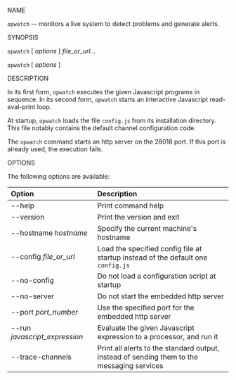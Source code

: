 NAME

`opwatch` -- monitors a live system to detect problems and generate alerts.

SYNOPSIS

`opwatch` [ *options* ] *file_or_url*...

`opwatch` [ *options* ]

DESCRIPTION

In its first form, `opwatch` executes the given Javascript programs in sequence. In its second form, `opwatch`
starts an interactive Javascript read-eval-print loop.

At startup, `opwatch` loads the file `config.js` from its installation directory. This file notably contains the
default channel configuration code.

The `opwatch` command starts an http server on the 28018 port. If this port is already used, the execution fails. 

OPTIONS

The following options are available:

| Option | Description |                                               
| :--- | :--- |                                               
| --help | Print command help |                                           
| --version | Print the version and exit |                                           
| --hostname *hostname* | Specify the current machine's hostname |                    
| --config *file_or_url* | Load the specified config file at startup instead of the default one `config.js` |         
| --no-config | Do not load a configuration script at startup |       
| --no-server | Do not start the embedded http server |                     
| --port *port_number* | Use the specified port for the embedded http server |       
| --run *javascript_expression* | Evaluate the given Javascript expression to a processor, and run it |                                              
| --trace-channels | Print all alerts to the standard output, instead of sending them to the messaging services |
